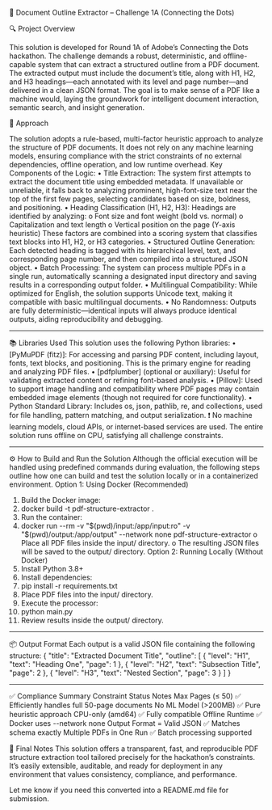 📄 Document Outline Extractor – Challenge 1A (Connecting the Dots)


🔍 Project Overview

This solution is developed for Round 1A of Adobe’s Connecting the Dots hackathon. The challenge demands a robust, deterministic, and offline-capable system that can extract a structured outline from a PDF document. The extracted output must include the document’s title, along with H1, H2, and H3 headings—each annotated with its level and page number—and delivered in a clean JSON format.
The goal is to make sense of a PDF like a machine would, laying the groundwork for intelligent document interaction, semantic search, and insight generation.

🧠 Approach

The solution adopts a rule-based, multi-factor heuristic approach to analyze the structure of PDF documents. It does not rely on any machine learning models, ensuring compliance with the strict constraints of no external dependencies, offline operation, and low runtime overhead.
Key Components of the Logic:
•	Title Extraction:
The system first attempts to extract the document title using embedded metadata. If unavailable or unreliable, it falls back to analyzing prominent, high-font-size text near the top of the first few pages, selecting candidates based on size, boldness, and positioning.
•	Heading Classification (H1, H2, H3):
Headings are identified by analyzing:
o	Font size and font weight (bold vs. normal)
o	Capitalization and text length
o	Vertical position on the page (Y-axis heuristic)
These factors are combined into a scoring system that classifies text blocks into H1, H2, or H3 categories.
•	Structured Outline Generation:
Each detected heading is tagged with its hierarchical level, text, and corresponding page number, and then compiled into a structured JSON object.
•	Batch Processing:
The system can process multiple PDFs in a single run, automatically scanning a designated input directory and saving results in a corresponding output folder.
•	Multilingual Compatibility:
While optimized for English, the solution supports Unicode text, making it compatible with basic multilingual documents.
•	No Randomness:
Outputs are fully deterministic—identical inputs will always produce identical outputs, aiding reproducibility and debugging.
________________________________________
📚 Libraries Used
This solution uses the following Python libraries:
•	[PyMuPDF (fitz)]: For accessing and parsing PDF content, including layout, fonts, text blocks, and positioning. This is the primary engine for reading and analyzing PDF files.
•	[pdfplumber] (optional or auxiliary): Useful for validating extracted content or refining font-based analysis.
•	[Pillow]: Used to support image handling and compatibility where PDF pages may contain embedded image elements (though not required for core functionality).
•	Python Standard Library: Includes os, json, pathlib, re, and collections, used for file handling, pattern matching, and output serialization.
❗ No machine learning models, cloud APIs, or internet-based services are used. The entire solution runs offline on CPU, satisfying all challenge constraints.
________________________________________
⚙️ How to Build and Run the Solution
Although the official execution will be handled using predefined commands during evaluation, the following steps outline how one can build and test the solution locally or in a containerized environment.
Option 1: Using Docker (Recommended)
1.	Build the Docker image:
2.	docker build -t pdf-structure-extractor .
3.	Run the container:
4.	docker run --rm -v "$(pwd)/input:/app/input:ro" -v "$(pwd)/output:/app/output" --network none pdf-structure-extractor
o	Place all PDF files inside the input/ directory.
o	The resulting JSON files will be saved to the output/ directory.
Option 2: Running Locally (Without Docker)
1.	Install Python 3.8+
2.	Install dependencies:
3.	pip install -r requirements.txt
4.	Place PDF files into the input/ directory.
5.	Execute the processor:
6.	python main.py
7.	Review results inside the output/ directory.
________________________________________
📦 Output Format
Each output is a valid JSON file containing the following structure:
{
  "title": "Extracted Document Title",
  "outline": [
    { "level": "H1", "text": "Heading One", "page": 1 },
    { "level": "H2", "text": "Subsection Title", "page": 2 },
    { "level": "H3", "text": "Nested Section", "page": 3 }
  ]
}
________________________________________
✅ Compliance Summary
Constraint	Status	Notes
Max Pages (≤ 50)	✅	Efficiently handles full 50-page documents
No ML Model (>200MB)	✅	Pure heuristic approach
CPU-only (amd64)	✅	Fully compatible
Offline Runtime	✅	Docker uses --network none
Output Format = Valid JSON	✅	Matches schema exactly
Multiple PDFs in One Run	✅	Batch processing supported

🏁 Final Notes
This solution offers a transparent, fast, and reproducible PDF structure extraction tool tailored precisely for the hackathon’s constraints. It’s easily extensible, auditable, and ready for deployment in any environment that values consistency, compliance, and performance.

Let me know if you need this converted into a README.md file for submission.

